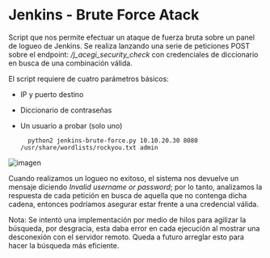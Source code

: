 # Jenkins - Brute Force Atack

Script que nos permite efectuar un ataque de fuerza bruta sobre un panel de logueo de Jenkins. Se realiza lanzando una serie de peticiones POST sobre el endpoint: */j_acegi_security_check* con credenciales de diccionario en busca de una combinación válida.

El script requiere de cuatro parámetros básicos:
- IP y puerto destino
- Diccionario de contraseñas
- Un usuario a probar (solo uno)

		python2 jenkins-brute-force.py 10.10.20.30 8080 /usr/share/wordlists/rockyou.txt admin

![imagen](https://github.com/blu3ming/Jenkins-Brute-Force/assets/25083316/9e992de5-bdf5-4d3b-b2e2-d075872f39ee)

Cuando realizamos un logueo no exitoso, el sistema nos devuelve un mensaje diciendo *Invalid username or password*; por lo tanto, analizamos la respuesta de cada petición en busca de aquella que no contenga dicha cadena, entonces podríamos asegurar estar frente a una credencial válida.

Nota: Se intentó una implementación por medio de hilos para agilizar la búsqueda, por desgracia, esta daba error en cada ejecución al mostrar una desconexión con el servidor remoto. Queda a futuro arreglar esto para hacer la búsqueda más eficiente.
